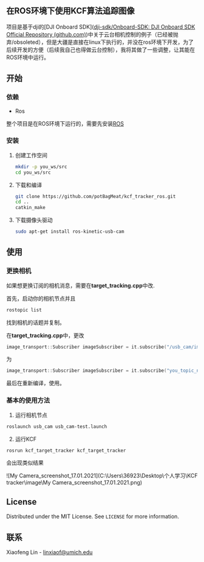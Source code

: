 ## 在ROS环境下使用KCF算法追踪图像

项目是基于dji的[DJI Onboard SDK]([dji-sdk/Onboard-SDK: DJI Onboard SDK Official Repository (github.com)](https://github.com/dji-sdk/Onboard-SDK))中关于云台相机控制的例子（已经被抛弃/obsoleted），但是大疆是直接在linux下执行的，并没在ros环境下开发，为了后续开发的方便（后续我自己也得做云台控制），我将其做了一些调整，让其能在ROS环境中运行。

## 开始

### 依赖

 - Ros

整个项目是在ROS环境下运行的，需要先安装[ROS]( http://wiki.ros.org/ROS/Installation)

### 安装

1. 创建工作空间

   ```sh
   mkdir -p you_ws/src
   cd you_ws/src
   ```

2. 下载和编译

   ```sh
   git clone https://github.com/potBagMeat/kcf_tracker_ros.git
   cd ..
   catkin_make
   ```

3. 下载摄像头驱动

   ```sh
   sudo apt-get install ros-kinetic-usb-cam
   ```

## 使用

### 更换相机

如果想更换订阅的相机消息，需要在**target_tracking.cpp**中改.

首先，启动你的相机节点并且

```sh
rostopic list
```

找到相机的话题并复制。

在**target_tracking.cpp**中，更改

```c++
image_transport::Subscriber imageSubscriber = it.subscribe("/usb_cam/image_raw",10,imageCallBack);
```

为

```c++
image_transport::Subscriber imageSubscriber = it.subscribe("you_topic_name",10,imageCallBack);
```

最后在重新编译，使用。

### 基本的使用方法

1. 运行相机节点

```sh
roslaunch usb_cam usb_cam-test.launch
```

2. 运行KCF

```sh
rosrun kcf_target_tracker kcf_target_tracker
```

会出现类似结果

![My Camera_screenshot_17.01.2021](C:\Users\36923\Desktop\个人学习\KCF tracker\image\My Camera_screenshot_17.01.2021.png)

## License

Distributed under the MIT License. See `LICENSE` for more information.



## 联系

Xiaofeng Lin - linxiaof@umich.edu

